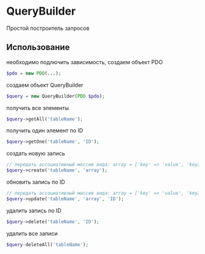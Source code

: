 # QueryBuilder

Простой построитель запросов

## Использование

необходимо подлючить зависимость, создаем объект PDO
```php
$pdo = new PDO(...);
```

создаем объект QueryBuilder
```php 
$query = new QueryBuilder(PDO $pdo);
```
получить все элементы

```php
$query->getAll('tableName');
```

получить один элемент по ID
```php
$query->getOne('tableName', 'ID');
```

создать новую запись
```php
// передать ассоциативный массив вида: array = ['key' => 'value', 'key2' => 'value2']
$query->create('tableName', 'array');
```

обновить запись по ID
```php
// передать ассоциативный массив вида: array = ['key' => 'value', 'key2' => 'value2']
$query->update('tableName', 'array', 'ID');
```
удалить запись по ID
```php
$query->delete('tableName', 'ID');
```

удалить все записи
```php
$query-deleteAll('tableName');
```
